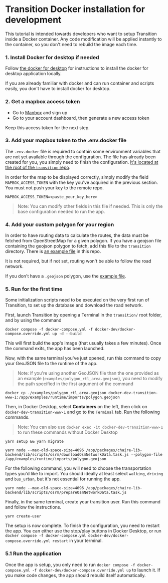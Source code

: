# Transition Docker installation for development

This tutorial is intended towards developers who want to setup Transition inside a Docker container. Any code modification will be applied instantly to the container, so you don't need to rebuild the image each time. 

### 1. Install Docker for desktop if needed

Follow [the docker for desktop](https://www.docker.com/products/docker-desktop/) for instructions to install the docker for desktop application locally.

If you are already familiar with docker and can run container and scripts easily, you don't have to install docker for desktop.

### 2. Get a mapbox access token

* Go to [Mapbox](http://mapbox.com) and sign up
* Go to your account dashboard, then generate a new access token

Keep this access token for the next step.


### 3. Add your mapbox token to the .env.docker file

The `.env.docker` file is required to contain some environment variables that are not yet available through the configuration. The file has already been created for you, you simply need to finish the configuration. [It's located at the root of the `transition` repo](../.env.docker).

In order for the map to be displayed correctly, simply modify the field `MAPBOX_ACCESS_TOKEN` with the key you've acquired in the previous section. You must not push your key to the remote repo.
```
MAPBOX_ACCESS_TOKEN=<paste_your_key_here>
```
> Note: You can modify other fields in this file if needed. This is only the base configuration needed to run the app.


### 4. Add your custom polygon for your region

In order to have routing data to calculate the routes, the data must be fetched from OpenStreetMap for a given polygon. If you have a geojson file containing the geojson polygon to fetch, add this file to the `transition` directory. There is [an example file](../examples/polygon_rtl_area.geojson) in this repo.

It is not required, but if not set, routing won't be able to follow the road network.

If you don't have a `.geojson` polygon, use the [example file](../examples/polygon_rtl_area.geojson).

### 5. Run for the first time

Some initialization scripts need to be executed on the very first run of Transition, to set up the database and download the road network. 

First, launch Transition by opening a Terminal in the `transition/` root folder, and by using the command 
```
docker compose -f docker-compose.yml -f docker-dev/docker-compose.override.yml up -d --build
```
This will first build the app's image (that usually takes a few minutes). Once the command exits, the app has been launched.

Now, with the same terminal you've just opened, run this command to copy your GeoJSON file to the runtime of the app. 
> Note: If you're using another GeoJSON file than the one provided as an example (`examples/polygon_rtl_area.geojson`), you need to modify the path specified in the first argument of the command

```
docker cp ./examples/polygon_rtl_area.geojson docker-dev-transition-www-1:/app/examples/runtime/imports/polygon.geojson
```

Then, in  Docker Desktop, select **Containers** on the left, then click on `docker-dev-transition-www-1` and go to the `Terminal` tab. Run the following commands.

> Note: You can also use `docker exec -it docker-dev-transition-www-1` to run these commands without Docker Desktop

```
yarn setup && yarn migrate
```
```
yarn node --max-old-space-size=4096 /app/packages/chaire-lib-backend/lib/scripts/osrm/downloadOsmNetworkData.task.js --polygon-file /app/examples/runtime/imports/polygon.geojson
```
For the following command, you will need to choose the transportation types you'd like to import. You should ideally at least select `walking`, `driving` and `bus_urban`, but it's not essential for running the app.
```
yarn node --max-old-space-size=4096 /app/packages/chaire-lib-backend/lib/scripts/osrm/prepareOsmNetworkData.task.js
```
    
Finally, in the same terminal, create your transition user. Run this command and follow the instructions.
```
yarn create-user 
```

The setup is now complete. To finish the configuration, you need to restart the app. You can either use the stop/play buttons in Docker Desktop, or run `docker compose -f docker-compose.yml docker-dev/docker-compose.override.yml restart` in your terminal.

### 5.1 Run the application

Once the app is setup, you only need to run `docker compose -f docker-compose.yml -f docker-dev/docker-compose.override.yml up` to launch it. If you make code changes, the app should rebuild itself automatically.
 